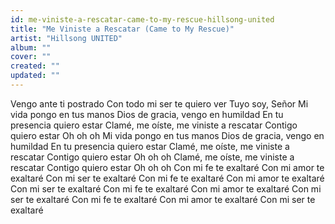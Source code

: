 ```yaml
---
id: me-viniste-a-rescatar-came-to-my-rescue-hillsong-united
title: "Me Viniste a Rescatar (Came to My Rescue)"
artist: "Hillsong UNITED"
album: ""
cover: ""
created: ""
updated: ""
---
```


Vengo ante ti postrado
Con todo mi ser te quiero ver
Tuyo soy, Señor
Mi vida pongo en tus manos
Dios de gracia, vengo en humildad
En tu presencia quiero estar
Clamé, me oíste, me viniste a rescatar
Contigo quiero estar
Oh oh oh
Mi vida pongo en tus manos
Dios de gracia, vengo en humildad
En tu presencia quiero estar
Clamé, me oíste, me viniste a rescatar
Contigo quiero estar
Oh oh oh
Clamé, me oíste, me viniste a rescatar
Contigo quiero estar
Oh oh oh
Con mi fe te exaltaré
Con mi amor te exaltaré
Con mi ser te exaltaré
Con mi fe te exaltaré
Con mi amor te exaltaré
Con mi ser te exaltaré
Con mi fe te exaltaré
Con mi amor te exaltaré
Con mi ser te exaltaré
Con mi fe te exaltaré
Con mi amor te exaltaré
Con mi ser te exaltaré